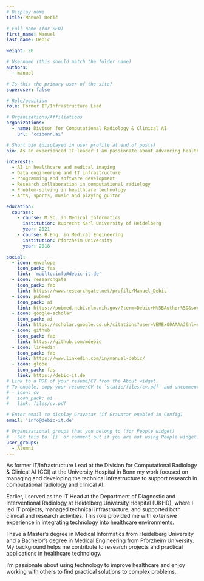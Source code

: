 ```yaml
---
# Display name
title: Manuel Debić

# Full name (for SEO)
first_name: Manuel
last_name: Debic

weight: 20

# Username (this should match the folder name)
authors:
  - manuel

# Is this the primary user of the site?
superuser: false

# Role/position
role: Former IT/Infrastructure Lead

# Organizations/Affiliations
organizations:
  - name: Divison for Computational Radiology & Clinical AI
    url: 'ccibonn.ai'

# Short bio (displayed in user profile at end of posts)
bio: As an experienced IT leader I am passionate about advancing healthcare through innovative technology and collaborative problem-solving in computational radiology and clinical AI.

interests:
  - AI in healthcare and medical imaging
  - Data engineering and IT infrastructure
  - Programming and software development
  - Research collaboration in computational radiology
  - Problem-solving in healthcare technology
  - Arts, sports, music and playing guitar

education:
  courses:
    - course: M.Sc. in Medical Informatics
      institution: Ruprecht Karl University of Heidelberg
      year: 2021
    - course: B.Eng. in Medical Engineering
      institution: Pforzheim University
      year: 2018

social:
  - icon: envelope
    icon_pack: fas
    link: 'mailto:info@debic-it.de'
  - icon: researchgate
    icon_pack: fab
    link: https://www.researchgate.net/profile/Manuel_Debic
  - icon: pubmed
    icon_pack: ai
    link: https://pubmed.ncbi.nlm.nih.gov/?term=Debic+M%5BAuthor%5D&sort=
  - icon: google-scholar
    icon_pack: ai
    link: https://scholar.google.co.uk/citations?user=VEMEx00AAAAJ&hl=en
  - icon: github
    icon_pack: fab
    link: https://github.com/mdebic
  - icon: linkedin
    icon_pack: fab
    link: https://www.linkedin.com/in/manuel-debic/
  - icon: globe
    icon_pack: fas
    link: https://debic-it.de
# Link to a PDF of your resume/CV from the About widget.
# To enable, copy your resume/CV to `static/files/cv.pdf` and uncomment the lines below.
# - icon: cv
#   icon_pack: ai
#   link: files/cv.pdf

# Enter email to display Gravatar (if Gravatar enabled in Config)
email: 'info@debic-it.de'

# Organizational groups that you belong to (for People widget)
#   Set this to `[]` or comment out if you are not using People widget.
user_groups:
  - Alumni
---
```


As former IT/Infrastructure Lead at the Division for Computational Radiology & Clinical AI (CCI) at the University Hospital in Bonn my work focused on managing and developing the technical infrastructure to support research in computational radiology and clinical AI.

Earlier, I served as the IT Head at the Department of Diagnostic and Interventional Radiology at Heidelberg University Hospital (UKHD), where I led IT projects, managed technical infrastructure, and supported both clinical and research activities. This role provided me with extensive experience in integrating technology into healthcare environments.

I have a Master’s degree in Medical Informatics from Heidelberg University and a Bachelor’s degree in Medical Engineering from Pforzheim University. My background helps me contribute to research projects and practical applications in healthcare technology.

I’m passionate about using technology to improve healthcare and enjoy working with others to find practical solutions to complex problems.
